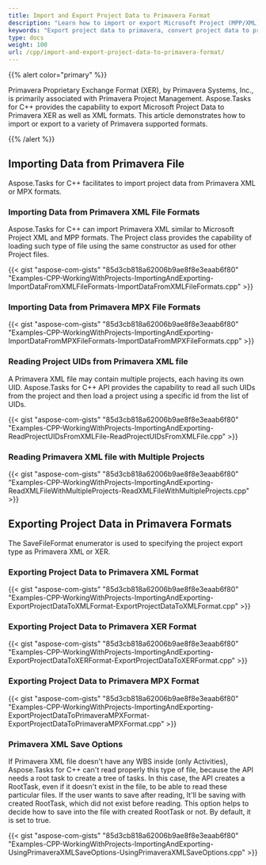 ```yaml
---
title: Import and Export Project Data to Primavera Format
description: "Learn how to import or export Microsoft Project (MPP/XML) files from or to Primavera (XER, P6 XML) formats using Aspose.Tasks for C++."
keywords: "Export project data to primavera, convert project data to primavera, Primavera XML, P6 XML, XER, Aspose.Tasks, C++"
type: docs
weight: 100
url: /cpp/import-and-export-project-data-to-primavera-format/
---
```


{{% alert color="primary" %}} 

Primavera Proprietary Exchange Format (XER), by Primavera Systems, Inc., is primarily associated with Primavera Project Management. Aspose.Tasks for C++ provides the capability to export Microsoft Project Data to Primavera XER as well as XML formats. This article demonstrates how to import or export to a variety of Primavera supported formats.

{{% /alert %}}

## **Importing Data from Primavera File**
Aspose.Tasks for C++ facilitates to import project data from Primavera XML or MPX formats.

### **Importing Data from Primavera XML File Formats**
Aspose.Tasks for C++ can import Primavera XML similar to Microsoft Project XML and MPP formats. The Project class provides the capability of loading such type of file using the same constructor as used for other Project files.

{{< gist "aspose-com-gists" "85d3cb818a62006b9ae8f8e3eaab6f80" "Examples-CPP-WorkingWithProjects-ImportingAndExporting-ImportDataFromXMLFileFormats-ImportDataFromXMLFileFormats.cpp" >}}

### **Importing Data from Primavera MPX File Formats**

{{< gist "aspose-com-gists" "85d3cb818a62006b9ae8f8e3eaab6f80" "Examples-CPP-WorkingWithProjects-ImportingAndExporting-ImportDataFromMPXFileFormats-ImportDataFromMPXFileFormats.cpp" >}}

### **Reading Project UIDs from Primavera XML file**
A Primavera XML file may contain multiple projects, each having its own UID. Aspose.Tasks for C++ API provides the capability to read all such UIDs from the project and then load a project using a specific id from the list of UIDs.

{{< gist "aspose-com-gists" "85d3cb818a62006b9ae8f8e3eaab6f80" "Examples-CPP-WorkingWithProjects-ImportingAndExporting-ReadProjectUIDsFromXMLFile-ReadProjectUIDsFromXMLFile.cpp" >}}

### **Reading Primavera XML file with Multiple Projects**

{{< gist "aspose-com-gists" "85d3cb818a62006b9ae8f8e3eaab6f80" "Examples-CPP-WorkingWithProjects-ImportingAndExporting-ReadXMLFileWithMultipleProjects-ReadXMLFileWithMultipleProjects.cpp" >}}

## **Exporting Project Data in Primavera Formats**
The SaveFileFormat enumerator is used to specifying the project export type as Primavera XML or XER.

### **Exporting Project Data to Primavera XML Format**

{{< gist "aspose-com-gists" "85d3cb818a62006b9ae8f8e3eaab6f80" "Examples-CPP-WorkingWithProjects-ImportingAndExporting-ExportProjectDataToXMLFormat-ExportProjectDataToXMLFormat.cpp" >}}

### **Exporting Project Data to Primavera XER Format**

{{< gist "aspose-com-gists" "85d3cb818a62006b9ae8f8e3eaab6f80" "Examples-CPP-WorkingWithProjects-ImportingAndExporting-ExportProjectDataToXERFormat-ExportProjectDataToXERFormat.cpp" >}}

### **Exporting Project Data to Primavera MPX Format**

{{< gist "aspose-com-gists" "85d3cb818a62006b9ae8f8e3eaab6f80" "Examples-CPP-WorkingWithProjects-ImportingAndExporting-ExportProjectDataToPrimaveraMPXFormat-ExportProjectDataToPrimaveraMPXFormat.cpp" >}}

### **Primavera XML Save Options**
If Primavera XML file doesn't have any WBS inside (only Activities), Aspose.Tasks for C++ can't read properly this type of file, because the API needs a root task to create a tree of tasks. In this case, the API creates a RootTask, even if it doesn't exist in the file, to be able to read these particular files. If the user wants to save after reading, It'll be saving with created RootTask, which did not exist before reading. This option helps to decide how to save into the file with created RootTask or not. By default, it is set to true.

{{< gist "aspose-com-gists" "85d3cb818a62006b9ae8f8e3eaab6f80" "Examples-CPP-WorkingWithProjects-ImportingAndExporting-UsingPrimaveraXMLSaveOptions-UsingPrimaveraXMLSaveOptions.cpp" >}}
